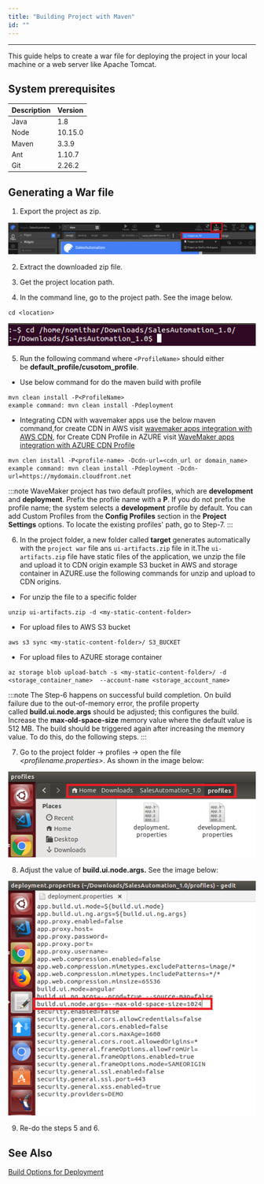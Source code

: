 ```yaml
---
title: "Building Project with Maven"
id: ""
---
```

---
This guide helps to create a war file for deploying the project in your local machine or a web server like Apache Tomcat.

## System prerequisites

|Description|Version|
|---|---|
|Java |1.8|
|Node|10.15.0|
|Maven| 3.3.9|
|Ant|1.10.7|
|Git| 2.26.2|

## Generating a War file

1. Export the project as zip.

[![](/learn/assets/ExportProjectasZip.png)](/learn/assets/ExportProjectasZip.png)

2. Extract the downloaded zip file.

3. Get the project location path.  

4. In the command line, go to the project path. See the image below.

```shell
cd <location>
```

[![](/learn/assets/LocateProjectIncmdline.png)](/learn/assets/LocateProjectIncmdline.png)

5. Run the following command where `<ProfileName>` should either be **default_profile/cusotom_profile**.
  
- Use below command for do the maven build with profile

```shell
mvn clean install -P<ProfileName>
example command: mvn clean install -Pdeployment
```

- Integrating CDN with wavemaker apps use the below maven command,for create CDN in AWS visit [wavemaker apps integration with AWS CDN](/learn/app-development/deployment/wavemaker-apps-integration-with-aws-cdn), for Create CDN Profile in AZURE visit [WaveMaker apps integration with AZURE CDN Profile](/learn/app-development/deployment/wavemaker-apps-integration-with-azure-cdn)

```shell
mvn clen install -P<profile-name> -Dcdn-url=<cdn_url or domain_name>
example command: mvn clean install -Pdeployment -Dcdn-url=https://mydomain.cloudfront.net
```

:::note
WaveMaker project has two default profiles, which are **development** and **deployment**. Prefix the profile name with a **P**. If you do not prefix the profile name; the system selects a **development** profile by default. You can add Custom Profiles from the **Config Profiles** section in the **Project Settings** options. To locate the existing profiles' path, go to Step-7.
:::

6. In the project folder, a new folder called **target** generates automatically with the `project war` file ans `ui-artifacts.zip` file in it.The `ui-artifacts.zip` file have static files of the application, we unzip the file and upload it to CDN origin example S3 bucket in AWS and storage container in AZURE.use the following commands for unzip and upload to CDN origins.

- For unzip the file to a specific folder
  
```shell
unzip ui-artifacts.zip -d <my-static-content-folder>
```

- For upload files to AWS S3 bucket

```shell
aws s3 sync <my-static-content-folder>/ S3_BUCKET
```

- For upload files to AZURE storage container

```shell
az storage blob upload-batch -s <my-static-content-folder>/ -d <storage_container_name>  --account-name <storage_account_name>
```

:::note
The Step-6 happens on successful build completion. On build failure due to the out-of-memory error, the profile property called **build.ui.node.args** should be adjusted; this configures the build. Increase the **max-old-space-size** memory value where the default value is 512 MB. The build should be triggered again after increasing the memory value. To do this, do the following steps.
:::

7. Go to the project folder -> profiles -> open the file _<profilename.properties>_. As shown in the image below:

[![](/learn/assets/profile-location.png)](/learn/assets/profile-location.png)

8. Adjust the value of **build.ui.node.args.** See the image below:

[![](/learn/assets/adjusting-space-on-failure.png)](/learn/assets/adjusting-space-on-failure.png)

9. Re-do the steps 5 and 6.

## See Also

[Build Options for Deployment](/learn/app-development/deployment/build-options)
